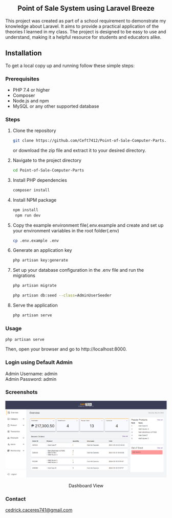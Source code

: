 <div align="center">
  <h2>Point of Sale System using Laravel Breeze</h2>
</div>

This project was created as part of a school requirement to demonstrate my knowledge about Laravel. It aims to provide a practical application of the theories I learned in my class. The project is designed to be easy to use and understand, making it a helpful resource for students and educators alike.


## Installation

To get a local copy up and running follow these simple steps:

### Prerequisites

- PHP 7.4 or higher
- Composer
- Node.js and npm
- MySQL or any other supported database

### Steps

1. Clone the repository
   ```sh
   git clone https://github.com/Ceft7412/Point-of-Sale-Computer-Parts.git

   ```
   or download the zip file and extract it to your desired directory.
   
2. Navigate to the project directory

   ```sh
   cd Point-of-Sale-Computer-Parts
   ```

3. Install PHP dependencies

   ```sh
   composer install
   ```

4. Install NPM package

   ```sh
   npm install
    npm run dev
   ```

5. Copy the example environment file(.env.example and create and set up your environment variables in the root folder(.env)

   ```sh
   cp .env.example .env
   ```

6. Generate an application key

   ```sh
   php artisan key:generate
   ```

7. Set up your database configuration in the .env file and run the migrations

   ```sh
   php artisan migrate
   ```

   ```sh
   php artisan db:seed --class=AdminUserSeeder
   ```

8. Serve the application

   ```sh
   php artisan serve
   ```

### Usage
```
php artisan serve
```

Then, open your browser and go to http://localhost:8000.

### Login using Default Admin

Admin Username: admin<br />
Admin Password: admin


### Screenshots

<div align="center">
  <img src="screenshots/admin-dashboard.png" alt="Admin Overview" width="600">
  <p>Dashboard View</p>
</div>


### Contact

cedrick.caceres741@gmail.com
   

